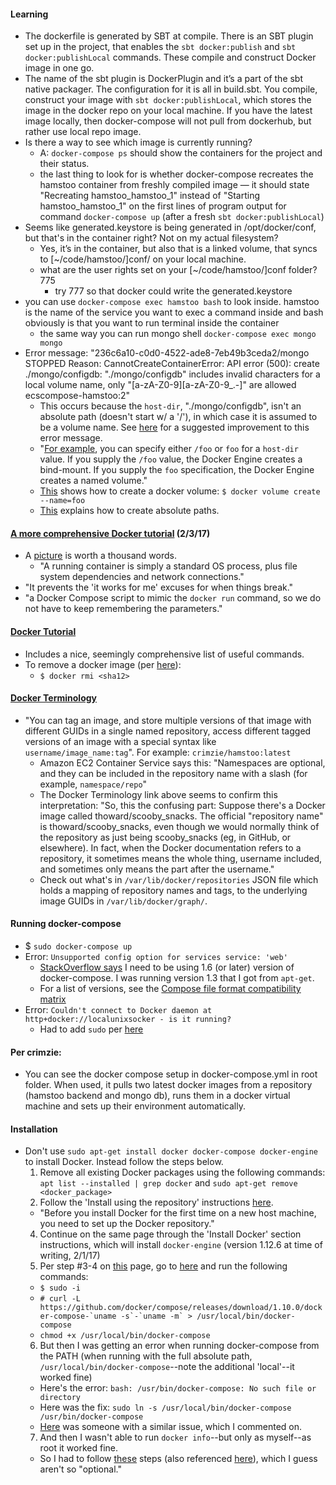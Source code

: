 #### Learning
* The dockerfile is generated by SBT at compile.  There is an SBT plugin set up in the project, that enables the `sbt docker:publish` and `sbt docker:publishLocal` commands. These compile and construct Docker image in one go.
* The name of the sbt plugin is DockerPlugin and it’s a part of the sbt native packager.  The configuration for it is all in build.sbt.  You compile, construct your image with `sbt docker:publishLocal`, which stores the image in the docker repo on your local machine. If you have the latest image locally, then docker-compose will not pull from dockerhub, but rather use local repo image.
* Is there a way to see which image is currently running?
  * A: `docker-compose ps` should show the containers for the project and their status.
  * the last thing to look for is whether docker-compose recreates the hamstoo container from freshly compiled image — it should state "Recreating hamstoo_hamstoo_1" instead of "Starting hamstoo_hamstoo_1" on the first lines of program output for command `docker-compose up` (after a fresh `sbt docker:publishLocal`)
* Seems like generated.keystore is being generated in /opt/docker/conf, but that's in the container right?  Not on my actual filesystem?
  * Yes, it’s in the container, but also that is a linked volume, that syncs to [~/code/hamstoo/]conf/ on your local machine.
  * what are the user rights set on your [~/code/hamstoo/]conf folder? 775
    * try 777 so that docker could write the generated.keystore
* you can use `docker-compose exec hamstoo bash` to look inside. hamstoo is the name of the service you want to exec a command inside and bash obviously is that you want to run terminal inside the container
  * the same way you can run mongo shell `docker-compose exec mongo mongo`
* Error message: "236c6a10-c0d0-4522-ade8-7eb49b3ceda2/mongo    STOPPED Reason: CannotCreateContainerError: API error (500): create ./mongo/configdb: "./mongo/configdb" includes invalid characters for a local volume name, only "[a-zA-Z0-9][a-zA-Z0-9_.-]" are allowed          ecscompose-hamstoo:2"
  * This occurs because the `host-dir`, "./mongo/configdb", isn't an absolute path (doesn't start w/ a '/'), in which case it is assumed to be a volume name.  See [here](https://github.com/docker/docker/issues/17734) for a suggested improvement to this error message.
  * "[For example](https://docs.docker.com/engine/tutorials/dockervolumes/), you can specify either `/foo` or `foo` for a `host-dir` value. If you supply the `/foo` value, the Docker Engine creates a bind-mount. If you supply the `foo` specification, the Docker Engine creates a named volume."
  * [This](https://github.com/docker/docker/issues/19029) shows how to create a docker volume: `$ docker volume create --name=foo`
  * [This](http://stackoverflow.com/questions/39685162/docker-compose-up-works-but-eb-local-run-does-not) explains how to create absolute paths.

#### [A more comprehensive Docker tutorial](https://www.codementor.io/jquacinella/docker-and-docker-compose-for-local-development-and-small-deployments-ph4p434gb) (2/3/17)
* A [picture](https://cdn.filestackcontent.com/TTiK5t0SGS6ccM403PcQ) is worth a thousand words.
  * "A running container is simply a standard OS process, plus file system dependencies and network connections."
* "It prevents the 'it works for me' excuses for when things break."
* "a Docker Compose script to mimic the `docker run` command, so we do not have to keep remembering the parameters."

#### [Docker Tutorial](https://www.digitalocean.com/community/tutorials/how-to-install-and-use-docker-on-ubuntu-16-04)
* Includes a nice, seemingly comprehensive list of useful commands.
* To remove a docker image (per [here](https://www.digitalocean.com/community/tutorials/how-to-remove-docker-images-containers-and-volumes)):
  * `$ docker rmi <sha12>`

#### [Docker Terminology](http://blog.thoward37.me/articles/where-are-docker-images-stored/)
* "You can tag an image, and store multiple versions of that image with different GUIDs in a single named repository, access different tagged versions of an image with a special syntax like `username/image_name:tag`". For example: `crimzie/hamstoo:latest`
  * Amazon EC2 Container Service says this: "Namespaces are optional, and they can be included in the repository name with a slash (for example, `namespace/repo`"
  * The Docker Terminology link above seems to confirm this interpretation: "So, this the confusing part: Suppose there's a Docker image called thoward/scooby_snacks. The official "repository name" is thoward/scooby_snacks, even though we would normally think of the repository as just being scooby_snacks (eg, in GitHub, or elsewhere). In fact, when the Docker documentation refers to a repository, it sometimes means the whole thing, username included, and sometimes only means the part after the username."
  * Check out what's in `/var/lib/docker/repositories` JSON file which holds a mapping of repository names and tags, to the underlying image GUIDs in `/var/lib/docker/graph/`.

#### Running docker-compose
* $ `sudo docker-compose up`
* Error: `Unsupported config option for services service: 'web'`
  * [StackOverflow says](http://stackoverflow.com/questions/36724948/docker-compose-unsupported-config-option-for-services-service-web) I need to be using 1.6 (or later) version of docker-compose.  I was running version 1.3 that I got from `apt-get`.
  * For a list of versions, see the [Compose file format compatibility matrix](https://github.com/docker/compose/releases)
* Error: `Couldn't connect to Docker daemon at http+docker://localunixsocker - is it running?`
  * Had to add `sudo` per [here](https://forums.docker.com/t/cannot-connect-to-the-docker-daemon-is-the-docker-daemon-running-on-this-host/8925/4)

#### Per crimzie:
* You can see the docker compose setup in docker-compose.yml in root folder.  When used, it pulls two latest docker images from a repository (hamstoo backend and mongo db), runs them in a docker virtual machine and sets up their environment automatically.

#### Installation
* Don't use `sudo apt-get install docker docker-compose docker-engine` to install Docker.  Instead follow the steps below.
  1. Remove all existing Docker packages using the following commands: `apt list --installed | grep docker` and `sudo apt-get remove <docker_package>`
  2. Follow the 'Install using the repository' instructions [here](https://docs.docker.com/engine/installation/linux/ubuntu/).
    * "Before you install Docker for the first time on a new host machine, you need to set up the Docker repository."
  4. Continue on the same page through the 'Install Docker' section instructions, which will install `docker-engine` (version 1.12.6 at time of writing, 2/1/17)
  5. Per step #3-4 on [this](https://docs.docker.com/compose/install/) page, go to [here]() and run the following commands:
    * `$ sudo -i`
    * ``# curl -L https://github.com/docker/compose/releases/download/1.10.0/docker-compose-`uname -s`-`uname -m` > /usr/local/bin/docker-compose``
    * `chmod +x /usr/local/bin/docker-compose`
  6. But then I was getting an error when running docker-compose from the PATH (when running with the full absolute path, `/usr/local/bin/docker-compose`--note the additional 'local'--it worked fine)
    * Here's the error: `bash: /usr/bin/docker-compose: No such file or directory`
    * Here was the fix: `sudo ln -s /usr/local/bin/docker-compose /usr/bin/docker-compose`
    * [Here](http://superuser.com/questions/787897/docker-hello-world-example-doesnt-work-no-such-file-or-directory/789480) was someone with a similar issue, which I commented on.
  7. And then I wasn't able to run `docker info`--but only as myself--as root it worked fine.
    * So I had to follow [these](https://docs.docker.com/engine/installation/linux/linux-postinstall/) steps (also referenced [here](http://stackoverflow.com/questions/33562109/docker-command-cant-connect-to-docker-daemon)), which I guess aren't so "optional."